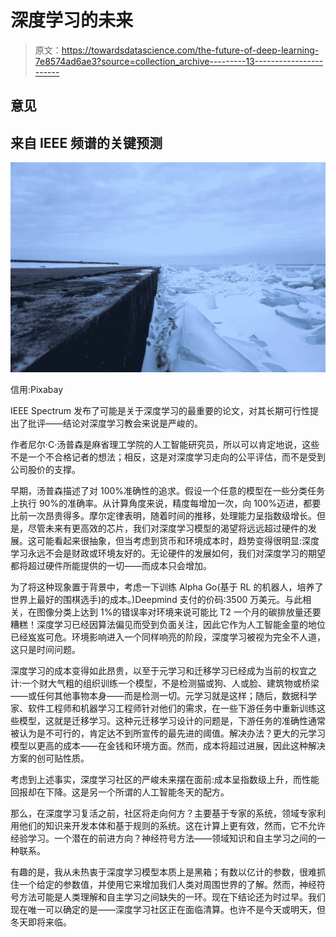 # 深度学习的未来

> 原文：<https://towardsdatascience.com/the-future-of-deep-learning-7e8574ad6ae3?source=collection_archive---------13----------------------->

## 意见

## 来自 IEEE 频谱的关键预测

![](img/60a7191b84d7df17a289a20dcd8a9602.png)

信用:Pixabay

IEEE Spectrum 发布了可能是关于深度学习的最重要的论文，对其长期可行性提出了批评——结论对深度学习教会来说是严峻的。

作者尼尔·C·汤普森是麻省理工学院的人工智能研究员，所以可以肯定地说，这些不是一个不合格记者的想法；相反，这是对深度学习走向的公平评估，而不是受到公司股价的支撑。

早期，汤普森描述了对 100%准确性的追求。假设一个任意的模型在一些分类任务上执行 90%的准确率。从计算角度来说，精度每增加一次，向 100%迈进，都要比前一次昂贵得多。摩尔定律表明，随着时间的推移，处理能力呈指数级增长。但是，尽管未来有更高效的芯片，我们对深度学习模型的渴望将远远超过硬件的发展。这可能看起来很抽象，但当考虑到货币和环境成本时，趋势变得很明显:深度学习永远不会是财政或环境友好的。无论硬件的发展如何，我们对深度学习的期望都将超过硬件所能提供的一切——而成本只会增加。

为了将这种现象置于背景中，考虑一下训练 Alpha Go(基于 RL 的机器人，培养了世界上最好的围棋选手)的成本。)Deepmind 支付的价码:3500 万美元。与此相关，在图像分类上达到 1%的错误率对环境来说可能比 T2 一个月的碳排放量还要糟糕！深度学习已经因算法偏见而受到负面关注，因此它作为人工智能金童的地位已经岌岌可危。环境影响进入一个同样响亮的阶段，深度学习被视为完全不人道，这只是时间问题。

深度学习的成本变得如此昂贵，以至于元学习和迁移学习已经成为当前的权宜之计:一个财大气粗的组织训练一个模型，不是检测猫或狗、人或脸、建筑物或桥梁——或任何其他事物本身——而是检测一切。元学习就是这样；随后，数据科学家、软件工程师和机器学习工程师针对他们的需求，在一些下游任务中重新训练这些模型，这就是迁移学习。这种元迁移学习设计的问题是，下游任务的准确性通常被认为是不可行的，肯定达不到所宣传的最先进的阈值。解决办法？更大的元学习模型以更高的成本——在金钱和环境方面。然而，成本将超过进展，因此这种解决方案的创可贴性质。

考虑到上述事实，深度学习社区的严峻未来摆在面前:成本呈指数级上升，而性能回报却在下降。这是另一个所谓的人工智能冬天的配方。

那么，在深度学习复活之前，社区将走向何方？主要基于专家的系统，领域专家利用他们的知识来开发本体和基于规则的系统。这在计算上更有效，然而，它不允许经验学习。一个潜在的前进方向？神经符号方法——领域知识和自主学习之间的一种联系。

有趣的是，我从未热衷于深度学习模型本质上是黑箱；有数以亿计的参数，很难抓住一个给定的参数值，并使用它来增加我们人类对周围世界的了解。然而，神经符号方法可能是人类理解和自主学习之间缺失的一环。现在下结论还为时过早。我们现在唯一可以确定的是——深度学习社区正在面临清算。也许不是今天或明天，但冬天即将来临。